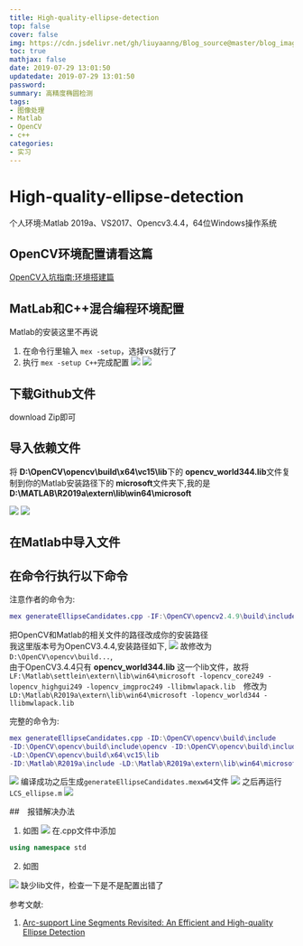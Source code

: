 ```yaml
---
title: High-quality-ellipse-detection
top: false
cover: false
img: https://cdn.jsdelivr.net/gh/liuyaanng/Blog_source@master/blog_images/High-quality-ellipse-detection/img.jpg
toc: true
mathjax: false
date: 2019-07-29 13:01:50
updatedate: 2019-07-29 13:01:50
password:
summary: 高精度椭圆检测 
tags:
- 图像处理
- Matlab
- OpenCV
- c++
categories:
- 实习
---
```


# High-quality-ellipse-detection

个人环境:Matlab 2019a、VS2017、Opencv3.4.4，64位Windows操作系统

## OpenCV环境配置请看这篇
[OpenCV入坑指南:环境搭建篇](https://godliuyang.wang/2019/07/25/opencv-ru-keng-zhi-nan-huan-jing-da-jian-pian/)
## MatLab和C++混合编程环境配置

Matlab的安装这里不再说    
1. 在命令行里输入 `mex -setup`，选择vs就行了
2. 执行 `mex -setup C++`完成配置
![](https://cdn.jsdelivr.net/gh/liuyaanng/Blog_source@master/blog_images/High-quality-ellipse-detection/1.png)
![](https://cdn.jsdelivr.net/gh/liuyaanng/Blog_source@master/blog_images/High-quality-ellipse-detection/2.png)

## 下载Github文件

download Zip即可


## 导入依赖文件

将 **D:\OpenCV\opencv\build\x64\vc15\lib**下的 **opencv_world344.lib**文件复制到你的Matlab安装路径下的 **microsoft**文件夹下,我的是 **D:\MATLAB\R2019a\extern\lib\win64\microsoft**

![](https://cdn.jsdelivr.net/gh/liuyaanng/Blog_source@master/blog_images/High-quality-ellipse-detection/3.png)
![](https://cdn.jsdelivr.net/gh/liuyaanng/Blog_source@master/blog_images/High-quality-ellipse-detection/4.png)
## 在Matlab中导入文件

## 在命令行执行以下命令

注意作者的命令为:

```matlab
mex generateEllipseCandidates.cpp -IF:\OpenCV\opencv2.4.9\build\include -IF:\OpenCV\opencv2.4.9\build\include\opencv -IF:\OpenCV\opencv2.4.9\build\include\opencv2 -LF:\OpenCV\opencv2.4.9\build\x64\vc11\lib -IF:\Matlab\settlein\extern\include -LF:\Matlab\settlein\extern\lib\win64\microsoft -lopencv_core249 -lopencv_highgui249 -lopencv_imgproc249 -llibmwlapack.lib
```

把OpenCV和Matlab的相关文件的路径改成你的安装路径    
我这里版本号为OpenCV3.4.4,安装路径如下,
![](https://cdn.jsdelivr.net/gh/liuyaanng/Blog_source@master/blog_images/High-quality-ellipse-detection/5.png)
故修改为`D:\OpenCV\opencv\build...`,    
由于OpenCV3.4.4只有 **opencv_world344.lib** 这一个lib文件，故将 `LF:\Matlab\settlein\extern\lib\win64\microsoft -lopencv_core249 -lopencv_highgui249 -lopencv_imgproc249 -llibmwlapack.lib`　修改为 `LD:\Matlab\R2019a\extern\lib\win64\microsoft -lopencv_world344 -llibmwlapack.lib`

完整的命令为:

```matlab
mex generateEllipseCandidates.cpp -ID:\OpenCV\opencv\build\include 
-ID:\OpenCV\opencv\build\include\opencv -ID:\OpenCV\opencv\build\include\opencv2 
-LD:\OpenCV\opencv\build\x64\vc15\lib 
-ID:\Matlab\R2019a\include -LD:\Matlab\R2019a\extern\lib\win64\microsoft -lopencv_world344 -llibmwlapack.lib

```

![](https://cdn.jsdelivr.net/gh/liuyaanng/Blog_source@master/blog_images/High-quality-ellipse-detection/6.png)
编译成功之后生成`generateEllipseCandidates.mexw64`文件
![](https://cdn.jsdelivr.net/gh/liuyaanng/Blog_source@master/blog_images/High-quality-ellipse-detection/7.png)
之后再运行`LCS_ellipse.m`
![](https://cdn.jsdelivr.net/gh/liuyaanng/Blog_source@master/blog_images/High-quality-ellipse-detection/8.png)

##　报错解决办法
1. 如图
![](https://cdn.jsdelivr.net/gh/liuyaanng/Blog_source@master/blog_images/High-quality-ellipse-detection/9.png)
在.cpp文件中添加

```cpp
using namespace std
```
2. 如图

![](https://cdn.jsdelivr.net/gh/liuyaanng/Blog_source@master/blog_images/High-quality-ellipse-detection/10.png)
缺少lib文件，检查一下是不是配置出错了


参考文献:
1. [Arc-support Line Segments Revisited: An Efficient and High-quality Ellipse Detection](https://github.com/AlanLuSun/High-quality-ellipse-detection)
